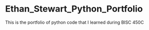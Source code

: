 # Ethan_Stewart_Python_Portfolio
This is the portfolio of python code that I learned during BISC 450C
